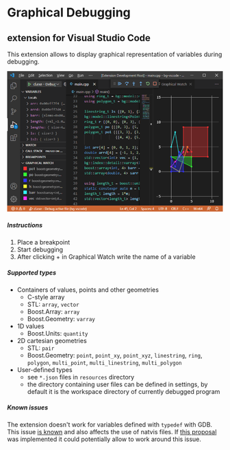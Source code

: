 # Graphical Debugging
## extension for Visual Studio Code

This extension allows to display graphical representation of variables during debugging.

![Graphical Debugging](resources/extension.png)

##### Instructions

1. Place a breakpoint
2. Start debugging
3. After clicking + in Graphical Watch write the name of a variable

##### Supported types

* Containers of values, points and other geometries
  * C-style array
  * STL: `array`, `vector`
  * Boost.Array: `array`
  * Boost.Geometry: `varray`
* 1D values
  * Boost.Units: `quantity`   
* 2D cartesian geometries
  * STL: `pair`
  * Boost.Geometry: `point`, `point_xy`, `point_xyz`, `linestring`, `ring`, `polygon`, `multi_point`, `multi_linestring`, `multi_polygon`
* User-defined types
  * see `*.json` files in `resources` directory
  * the directory containing user files can be defined in settings, by default it is the workspace directory of currently debugged program

##### Known issues

The extension doesn't work for variables defined with `typedef` with GDB. This issue [is known](https://github.com/microsoft/vscode-cpptools/issues/3038) and also affects the use of natvis files. If [this proposal](https://github.com/microsoft/MIEngine/issues/1236) was implemented it could potentially allow to work around this issue.